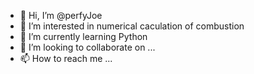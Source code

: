 - 👋 Hi, I’m @perfyJoe
- 👀 I’m interested in numerical caculation of combustion
- 🌱 I’m currently learning Python
- 💞️ I’m looking to collaborate on ...
- 📫 How to reach me ...

<!---
perfyJoe/perfyJoe is a ✨ special ✨ repository because its `README.md` (this file) appears on your GitHub profile.
You can click the Preview link to take a look at your changes.
--->
